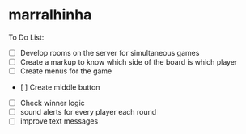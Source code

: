 # marralhinha

To Do List:

- [ ] Develop rooms on the server for simultaneous games
- [ ] Create a markup to know which side of the board is which player
- [ ] Create menus for the game
- [ ] Create middle button
- [ ] Check winner logic
- [ ] sound alerts for every player each round
- [ ] improve text messages
